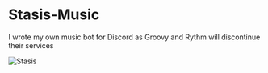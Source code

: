 # Stasis-Music
I wrote my own music bot for Discord as Groovy and Rythm will discontinue their services


![Stasis](https://i.pinimg.com/564x/3d/85/ad/3d85add90d00fce9593d5af200577e23.jpg)
